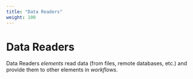 ```yaml
---
title: "Data Readers"
weight: 100
---
```


# Data Readers

Data Readers _elements_ read data (from files, remote databases, etc.) and provide them to other elements in _workflows_.